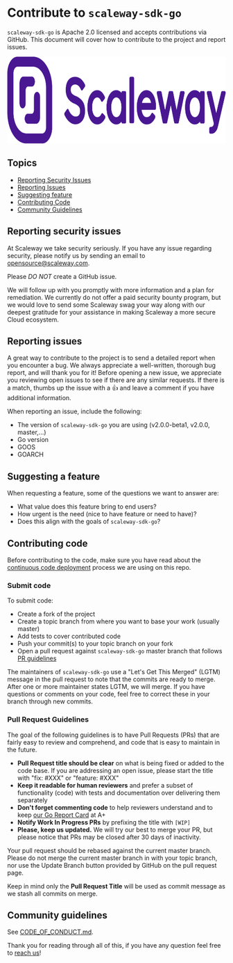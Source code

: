 # Contribute to `scaleway-sdk-go`

`scaleway-sdk-go` is Apache 2.0 licensed and accepts contributions via GitHub.
This document will cover how to contribute to the project and report issues.

<p align="center">
  <img height="200" src="docs/static_files/scaleway-logo.png">
</p>

## Topics

* [Reporting Security Issues](#reporting-security-issues)
* [Reporting Issues](#reporting-issues)
* [Suggesting feature](#suggesting-feature)
* [Contributing Code](#contributing-code)
* [Community Guidelines](#community-guidelines)


## Reporting security issues

At Scaleway we take security seriously.
If you have any issue regarding security, please notify us by sending an email to [opensource@scaleway.com](mailto:opensource@scaleway.com).

Please *DO NOT* create a GitHub issue.

We will follow up with you promptly with more information and a plan for remediation.
We currently do not offer a paid security bounty program, but we would love to send some Scaleway swag your way along with our deepest gratitude for your assistance in making Scaleway a more secure Cloud ecosystem.

## Reporting issues

A great way to contribute to the project is to send a detailed report when you encounter a bug.
We always appreciate a well-written, thorough bug report, and will thank you for it!
Before opening a new issue, we appreciate you reviewing open issues to see if there are any similar requests.
If there is a match, thumbs up the issue with a 👍 and leave a comment if you have additional information.

When reporting an issue, include the following:
- The version of `scaleway-sdk-go` you are using (v2.0.0-beta1, v2.0.0, master,...)
- Go version
- GOOS
- GOARCH

## Suggesting a feature

When requesting a feature, some of the questions we want to answer are:
- What value does this feature bring to end users?
- How urgent is the need (nice to have feature or need to have)?
- Does this align with the goals of `scaleway-sdk-go`?

## Contributing code

Before contributing to the code, make sure you have read about the [continuous code deployment](docs/CONTINUOUS_CODE_DEPLOYMENT.md) process we are using on this repo.

### Submit code

To submit code:
- Create a fork of the project
- Create a topic branch from where you want to base your work (usually master)
- Add tests to cover contributed code
- Push your commit(s) to your topic branch on your fork
- Open a pull request against `scaleway-sdk-go` master branch that follows [PR guidelines](#pull-request-guidelines)

The maintainers of `scaleway-sdk-go` use a "Let's Get This Merged" (LGTM) message in the pull request to note that the commits are ready to merge.
After one or more maintainer states LGTM, we will merge.
If you have questions or comments on your code, feel free to correct these in your branch through new commits.

### Pull Request Guidelines

The goal of the following guidelines is to have Pull Requests (PRs) that are fairly easy to review and comprehend, and code that is easy to maintain in the future.

* **Pull Request title should be clear** on what is being fixed or added to the code base.
If you are addressing an open issue, please start the title with "fix: #XXX" or "feature: #XXX"
* **Keep it readable for human reviewers** and prefer a subset of functionality (code) with tests and documentation over delivering them separately
* **Don't forget commenting code** to help reviewers understand and to keep [our Go Report Card](https://goreportcard.com/report/github.com/scaleway/scaleway-sdk-go) at A+
* **Notify Work In Progress PRs** by prefixing the title with `[WIP]`
* **Please, keep us updated.**
We will try our best to merge your PR, but please notice that PRs may be closed after 30 days of inactivity.

Your pull request should be rebased against the current master branch. Please do not merge
the current master branch in with your topic branch, nor use the Update Branch button provided
by GitHub on the pull request page.

Keep in mind only the **Pull Request Title** will be used as commit message as we stash all commits on merge.

## Community guidelines

See [CODE_OF_CONDUCT.md](CODE_OF_CONDUCT.md).

Thank you for reading through all of this, if you have any question feel free to [reach us](README.md#reach-us)!
